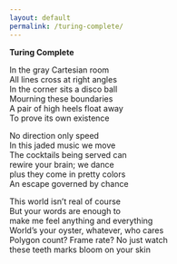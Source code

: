 ```yaml
---
layout: default
permalink: /turing-complete/
---
```


**Turing Complete**

In the gray Cartesian room\
All lines cross at right angles\
In the corner sits a disco ball\
Mourning these boundaries\
A pair of high heels float away\
To prove its own existence


No direction only speed\
In this jaded music we move\
The cocktails being served can\
rewire your brain; we dance\
plus they come in pretty colors\
An escape governed by chance


This world isn’t real of course\
But your words are enough to\
make me feel anything and everything\
World’s your oyster, whatever, who cares\
Polygon count? Frame rate? No just watch\
these teeth marks bloom on your skin

